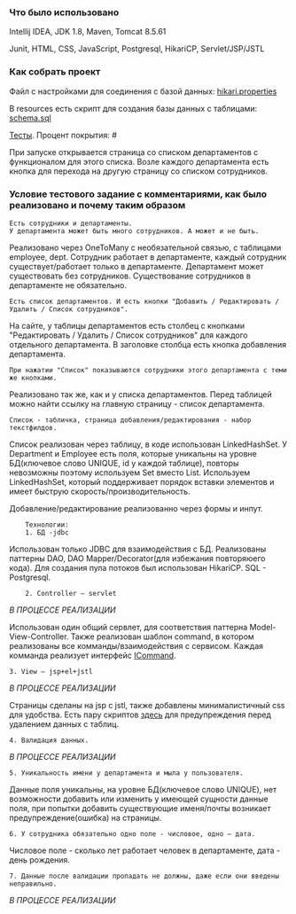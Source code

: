### **Что было использовано**

Intellij IDEA, JDK 1.8, Maven, Tomcat 8.5.61

Junit, HTML, CSS, JavaScript, Postgresql, HikariCP, Servlet/JSP/JSTL

### **Как собрать проект**

Файл с настройками для соединения с базой данных: [hikari.properties](src/main/resources/hikari.properties)
   
В resources есть скрипт для создания базы данных с таблицами: [schema.sql](src/main/resources/schema.sql)

[Тесты](src/test/java). Процент покрытия: #

При запуске открывается страница со списком департаментов с функционалом для этого списка. 
Возле каждого департамента есть кнопка для перехода на другую страницу со списком сотрудников.

### **Условие тестового задание с комментариями, как было реализовано и почему таким образом**


    Есть сотрудники и департаменты.
    У департамента может быть много сотрудников. А может и не быть.

Реализовано через OneToMany с необязательной связью, с таблицами employee, dept.
Сотрудник работает в департаменте, каждый сотрудник существует/работает только в департаменте. 
Департамент может существовать без сотрудников. Существование сотрудников в департаменте не обязательно.

    Есть список департаментов. И есть кнопки "Добавить / Редактировать / Удалить / Список сотрудников".

На сайте, у таблицы департаментов есть столбец с кнопками "Редактировать / Удалить / Список сотрудников" для каждого отдельного департамента.
В заголовке столбца есть кнопка добавления департамента.

    При нажатии "Список" показываются сотрудники этого департамента с теми же кнопками.

Реализовано так же, как и у списка департаментов. Перед таблицей можно найти ссылку на главную страницу - список департамента.

    Список - табличка, страница добавления/редактирования - набор текстфилдов.

Список реализован через таблицу, в коде использован LinkedHashSet. 
У Department и Employee есть поля, которые уникальны на уровне БД(ключевое слово UNIQUE, id у каждой таблице), 
повторы невозможны поэтому используем Set вместо List.
Используем LinkedHashSet, который поддерживает порядок вставки элементов и имеет быструю скорость/производительность.

Добавление/редактирование реализованно через формы и инпут.

        Технологии:
        1. БД -jdbc

Использован только JDBC для взаимодействия с БД. Реализованы паттерны DAO, DAO Mapper/Decorator(для избежания повторяюего кода).
Для создания пула потоков был использован HikariCP. SQL - Postgresql.

        2. Controller – servlet

_В ПРОЦЕССЕ РЕАЛИЗАЦИИ_

Использован один общий сервлет, для соответствия паттерна Model-View-Controller. 
Также реализован шаблон command, в котором реализованы все комманды/взаимодействия с сервисом.
Каждая комманда реализует интерфейс [ICommand](src/main/java/com/example/controller/ICommand.java).

    3. View – jsp+el+jstl

_В ПРОЦЕССЕ РЕАЛИЗАЦИИ_

Страницы сделаны на jsp с jstl, также добавлены минималистичный css для удобства. 
Есть пару скриптов [здесь](src/main/webapp/script) для предупреждения перед удалением данных с таблиц.

    4. Валидация данных.
 
_В ПРОЦЕССЕ РЕАЛИЗАЦИИ_

    5. Уникальность имени у департамента и мыла у пользователя.

Данные поля уникальны, на уровне БД(ключевое слово UNIQUE), нет возможности добавить или изменить 
у имеющей сущности данные поля, при попытки добавить существующие именя/почты возникает предупреждение(ошибка) на страницы.

    6. У сотрудника обязательно одно поле - числовое, одно — дата.

Числовое поле - сколько лет работает человек в департаменте, дата - день рождения.

    7. Данные после валидации пропадать не должны, даже если они введены неправильно.

_В ПРОЦЕССЕ РЕАЛИЗАЦИИ_


